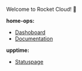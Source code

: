 Welcome to Rocket Cloud! 🚀

**home-ops:**
  - [Dashoboard](https://tryrocket.cloud)
  - [Documentation](https://docs.tryrocket.cloud)

**upptime:**
  - [Statuspage](https://status.tryrocket.cloud)
